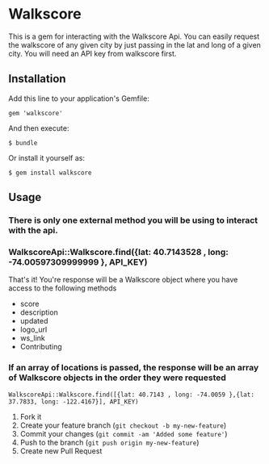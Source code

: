 # Walkscore
This is a gem for interacting with the Walkscore Api.  You can easily request the walkscore of any given city by just passing in the lat and long of a given city.  You will need an API key from walkscore first.

## Installation

Add this line to your application's Gemfile:

    gem 'walkscore'

And then execute:

    $ bundle

Or install it yourself as:

    $ gem install walkscore

## Usage

### There is only one external method you will be using to interact with the api.

### WalkscoreApi::Walkscore.find({lat: 40.7143528 , long: -74.00597309999999 }, API_KEY)
That's it!  You're response will be a Walkscore object where you have access to the following methods
+ score
+ description
+ updated
+ logo_url
+ ws_link
+ Contributing

### If an array of locations is passed, the response will be an array of Walkscore objects in the order they were requested
`WalkscoreApi::Walkscore.find([{lat: 40.7143 , long: -74.0059 },{lat: 37.7833, long: -122.4167}], API_KEY)`

1. Fork it
2. Create your feature branch (`git checkout -b my-new-feature`)
3. Commit your changes (`git commit -am 'Added some feature'`)
4. Push to the branch (`git push origin my-new-feature`)
5. Create new Pull Request
